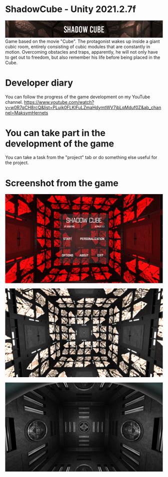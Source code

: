 # ShadowCube - Unity 2021.2.7f
![GitHub Logo](/ScreenShots/logo.png)
Game based on the movie "Cube". The protagonist wakes up inside a giant cubic room, entirely consisting of cubic modules that are constantly in motion. Overcoming obstacles and traps, apparently, he will not only have to get out to freedom, but also remember his life before being placed in the Cube.

# Developer diary
You can follow the progress of the game development on my YouTube channel.
https://www.youtube.com/watch?v=w0R7qCH8rcQ&list=PLuik0FLKlFuLZmaHdymtWV7jbLqMduf0Z&ab_channel=MaksymHernets

# You can take part in the development of the game
You can take a task from the "project" tab or do something else useful for the project.

# Screenshot from the game

![Main Menu](/ScreenShots/ShadowCube333.png)

![Cube One](/ScreenShots/ShadowCube32.png)

![Cube zero](/ScreenShots/ShadowCube3332.png)

